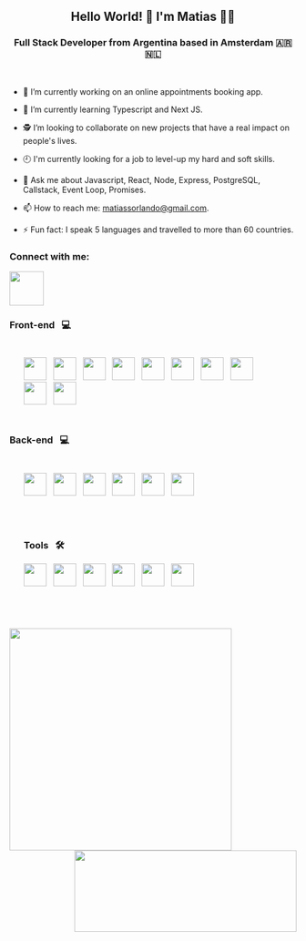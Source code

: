 <div align="center"> 

## Hello World! 👋 I'm Matias 🧑‍💻

</div>



<div align="center">

### Full Stack Developer from Argentina based in Amsterdam 🇦🇷 🇳🇱

</div>


<br>



- 🔭 I’m currently working on an online appointments booking app.

- 🌱 I’m currently learning Typescript and Next JS.

- 🕵 I’m looking to collaborate on new projects that have a real impact on people's lives.

- 🕘  I'm currently looking for a job to level-up my hard and soft skills.

- 💬 Ask me about Javascript, React, Node, Express, PostgreSQL, Callstack, Event Loop, Promises.

- 📫 How to reach me: matiassorlando@gmail.com.

- ⚡ Fun fact: I speak 5 languages and travelled to more than 60 countries.




### Connect with me: 
<a href="https://www.linkedin.com/in/orlando-matias/"><img src="https://img.icons8.com/color/48/000000/linkedin.png" style="heigh:60px;width:60px"/></a>
<div> 

### Front-end &nbsp;  💻
<div style="padding:25px"> 
<img src="https://user-images.githubusercontent.com/94872647/227661380-d006501a-6542-4ace-b960-af73447782c9.png" style="height:40px;width:40px"/> 
  &nbsp;
<img src="https://user-images.githubusercontent.com/94872647/227661750-38140331-323f-463f-aa24-58a3288db850.png" style="height:40px;width:40px" />
  &nbsp;
<img src="https://user-images.githubusercontent.com/94872647/227662273-687c6085-4e08-4839-a51d-255bf5e68d2d.png" style="height:40px;width:40px" />
  &nbsp;
  <img src=" https://res.cloudinary.com/jacklyons123/image/upload/f_auto,q_auto/v1619950951/jacklyons.me/next-js-logo.jpg" style="height:40px;width:40px" />
  &nbsp;
 
<img src="https://user-images.githubusercontent.com/94872647/227739570-bdd55092-6478-4a90-912e-63e46874c693.png" style="height:40px;width:40px" />
  &nbsp;
<img src="https://user-images.githubusercontent.com/94872647/227739604-800e4715-005f-4fea-a079-27f039f81ed4.png" style="height:40px;width:40px" />
  &nbsp;
<img src="https://user-images.githubusercontent.com/94872647/227739675-fe37dbd0-6234-441c-aecd-34b0126766d2.png" style="height:40px;width:40px" />
  &nbsp;
<img src="https://user-images.githubusercontent.com/94872647/227771085-becaffb9-beb3-498d-af1a-a52de5c3e59c.png" style="height:40px;width:40px" />
  &nbsp;
<img src="https://user-images.githubusercontent.com/94872647/227740867-47ba0184-ddf4-47e4-a9e1-a4eb95b2a7b1.png" style="height:40px;width:40px" />
  &nbsp;
<img src="https://user-images.githubusercontent.com/94872647/227741191-7a731bf0-1ef7-4773-a316-f22fad2ce442.png" style="height:40px;width:40px" />
  &nbsp;
</div>


### Back-end &nbsp;  💻
<div style="padding:25px"> 
<img src="https://user-images.githubusercontent.com/94872647/227662838-6919336c-578b-42e9-bdad-cd70cb16b5f2.png" style="height:40px;width:40px" />
  &nbsp;
<img src="https://user-images.githubusercontent.com/94872647/227771468-b84ffce0-c776-4b02-a7f7-bc5eb5bc6f8e.png" style="max-height:40px;width:40px" />
  &nbsp;
<img src="https://user-images.githubusercontent.com/94872647/227740036-7f892401-2c8c-470f-b097-f05402428909.png" style="height:40px;width:40px" />
  &nbsp;
<img src="https://user-images.githubusercontent.com/94872647/227740824-f2319bb2-6055-4c31-b543-2d498ed982c1.png" style="height:40px;width:40px" />
  &nbsp;
<img src="https://user-images.githubusercontent.com/94872647/227740130-e2b772f1-f1af-47b8-86eb-de3bf9cb8128.png" style="height:40px;width:40px" />
  &nbsp;
<img src="https://user-images.githubusercontent.com/94872647/227740282-331ce102-7c82-4a1a-9c71-84f8701ce863.png" style="height:40px;width:40px" />
  &nbsp;
</div>

<div style="padding:25px"> 


### Tools &nbsp; 🛠️
<img src="https://user-images.githubusercontent.com/94872647/227739710-8454480e-1dea-4e23-bf46-f4259906c8f3.png" style="height:40px;width:40px" />
  &nbsp;
<img src="https://user-images.githubusercontent.com/94872647/227739739-fdc20972-d759-4b2f-aaf8-e640d3cac324.png" style="height:40px;width:40px" />
   &nbsp;
<img src="https://user-images.githubusercontent.com/94872647/227740643-6d207b1e-ba9c-4141-8d76-a8249443838c.png" style="height:40px;width:40px" />
   &nbsp;
<img src="https://user-images.githubusercontent.com/94872647/227741956-1e12e020-93ed-4ce7-ba4f-69f08eddd3ac.png" style="height:40px;width:40px" />
   &nbsp;
<img src="https://cdn.icon-icons.com/icons2/2107/PNG/512/file_type_swagger_icon_130134.png" style="height:40px;width:40px" />
   &nbsp;
  <img src="https://img.icons8.com/external-tal-revivo-color-tal-revivo/512/external-postman-is-the-only-complete-api-development-environment-logo-color-tal-revivo.png" style="height:40px;width:40px" />
</div>

</div>



## 

<br>

<a href="https://github.com/MatiasOrlando" style="margin-right:385px">
  <img align="left" src="https://github-readme-stats.vercel.app/api?username=MatiasOrlando&hide=contribs&show_icons=true&count_private=true&theme=radical"  style="width:390px"/>
</a>
<a href="https://github.com/MatiasOrlando">
  <img  align="right"  style="width:390px;height:143px" src="https://github-readme-stats.vercel.app/api/top-langs/?username=MatiasOrlando&layout=compact" />
</a>



